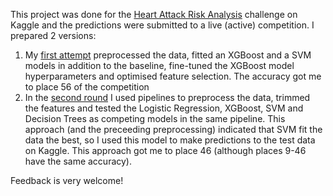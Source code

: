 This project was done for the [Heart Attack Risk Analysis](https://www.kaggle.com/competitions/heart-attack-risk-analysis/overview) challenge on Kaggle and the predictions were submitted to a live (active) competition. I prepared 2 versions: 
1. My [first attempt](https://github.com/anikomaraz/heart_attack_kaggle/blob/main/heart_attack.ipynb) preprocessed the data, fitted an XGBoost and a SVM models in addition to the baseline, fine-tuned the XGBoost model hyperparameters and optimised feature selection. The accuracy got me to place 56 of the competition 
2. In the [second round](https://github.com/anikomaraz/heart_attack_kaggle/blob/main/heart_attack_v2.ipynb) I used pipelines to preprocess the data, trimmed the features and tested the Logistic Regression, XGBoost, SVM and Decision Trees as competing models in the same pipeline. This approach (and the preceeding preprocessing) indicated that SVM fit the data the best, so I used this model to make predictions to the test data on Kaggle. This approach got me to place 46 (although places 9-46 have the same accuracy). 

Feedback is very welcome!


